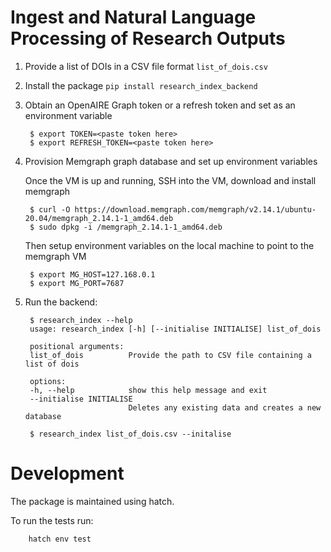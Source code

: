 # Ingest and Natural Language Processing of Research Outputs

1. Provide a list of DOIs in a CSV file format `list_of_dois.csv`
2. Install the package `pip install research_index_backend`
3. Obtain an OpenAIRE Graph token or a refresh token and set as an environment variable

        $ export TOKEN=<paste token here>
        $ export REFRESH_TOKEN=<paste token here>

4. Provision Memgraph graph database and set up environment variables

   Once the VM is up and running, SSH into the VM, download and install memgraph

        $ curl -O https://download.memgraph.com/memgraph/v2.14.1/ubuntu-20.04/memgraph_2.14.1-1_amd64.deb
        $ sudo dpkg -i /memgraph_2.14.1-1_amd64.deb

   Then setup environment variables on the local machine to point to the memgraph VM

        $ export MG_HOST=127.168.0.1
        $ export MG_PORT=7687

5. Run the backend:

        $ research_index --help
        usage: research_index [-h] [--initialise INITIALISE] list_of_dois

        positional arguments:
        list_of_dois          Provide the path to CSV file containing a list of dois

        options:
        -h, --help            show this help message and exit
        --initialise INITIALISE
                              Deletes any existing data and creates a new database

        $ research_index list_of_dois.csv --initalise

# Development

The package is maintained using hatch.

To run the tests run:

        hatch env test
